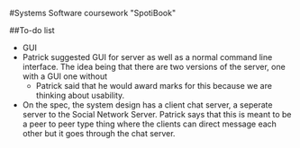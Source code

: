 #Systems Software coursework "SpotiBook"

##To-do list

-	GUI
-	Patrick suggested GUI for server as well as a normal command line interface. The idea being that there are two versions of the server, one with a GUI one without
	-	Patrick said that he would award marks for this because we are thinking about usability.
-	On the spec, the system design has a client chat server, a seperate server to the Social Network Server. Patrick says that this is meant to be a peer to peer type thing where the clients can direct message each other but it goes through the chat server.
